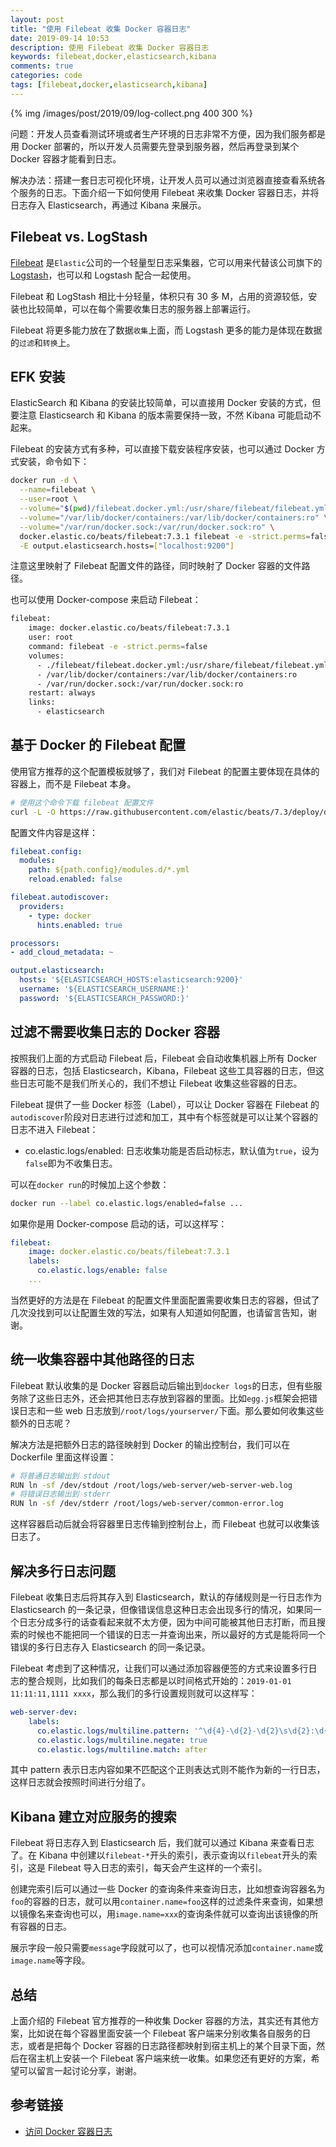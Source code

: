 ```yaml
---
layout: post
title: "使用 Filebeat 收集 Docker 容器日志"
date: 2019-09-14 10:53
description: 使用 Filebeat 收集 Docker 容器日志
keywords: filebeat,docker,elasticsearch,kibana
comments: true
categories: code
tags: [filebeat,docker,elasticsearch,kibana]
---
```


{% img /images/post/2019/09/log-collect.png 400 300 %}

问题：开发人员查看测试环境或者生产环境的日志非常不方便，因为我们服务都是用 Docker 部署的，所以开发人员需要先登录到服务器，然后再登录到某个 Docker 容器才能看到日志。

解决办法：搭建一套日志可视化环境，让开发人员可以通过浏览器直接查看系统各个服务的日志。下面介绍一下如何使用 Filebeat 来收集 Docker 容器日志，并将日志存入 Elasticsearch，再通过 Kibana 来展示。

<!--more-->

## Filebeat vs. LogStash

[Filebeat](https://www.elastic.co/cn/products/beats/filebeat) 是`Elastic`公司的一个轻量型日志采集器，它可以用来代替该公司旗下的 [Logstash](https://www.elastic.co/cn/products/logstash)，也可以和 Logstash 配合一起使用。

Filebeat 和 LogStash 相比十分轻量，体积只有 30 多 M，占用的资源较低，安装也比较简单，可以在每个需要收集日志的服务器上部署运行。

Filebeat 将更多能力放在了数据`收集`上面，而 Logstash 更多的能力是体现在数据的`过滤`和`转换`上。

## EFK 安装

ElasticSearch 和 Kibana 的安装比较简单，可以直接用 Docker 安装的方式，但要注意 Elasticsearch 和 Kibana 的版本需要保持一致，不然 Kibana 可能启动不起来。

Filebeat 的安装方式有多种，可以直接下载安装程序安装，也可以通过 Docker 方式安装，命令如下：

```sh
docker run -d \
  --name=filebeat \
  --user=root \
  --volume="$(pwd)/filebeat.docker.yml:/usr/share/filebeat/filebeat.yml:ro" \
  --volume="/var/lib/docker/containers:/var/lib/docker/containers:ro" \
  --volume="/var/run/docker.sock:/var/run/docker.sock:ro" \
  docker.elastic.co/beats/filebeat:7.3.1 filebeat -e -strict.perms=false \
  -E output.elasticsearch.hosts=["localhost:9200"]
```

注意这里映射了 Filebeat 配置文件的路径，同时映射了 Docker 容器的文件路径。

也可以使用 Docker-compose 来启动 Filebeat：

```sh
filebeat:
    image: docker.elastic.co/beats/filebeat:7.3.1
    user: root
    command: filebeat -e -strict.perms=false
    volumes:
      - ./filebeat/filebeat.docker.yml:/usr/share/filebeat/filebeat.yml:ro
      - /var/lib/docker/containers:/var/lib/docker/containers:ro
      - /var/run/docker.sock:/var/run/docker.sock:ro
    restart: always
    links:
      - elasticsearch
```

## 基于 Docker 的 Filebeat 配置

使用官方推荐的这个配置模板就够了，我们对 Filebeat 的配置主要体现在具体的容器上，而不是 Filebeat 本身。

```sh
# 使用这个命令下载 filebeat 配置文件
curl -L -O https://raw.githubusercontent.com/elastic/beats/7.3/deploy/docker/filebeat.docker.yml
```

配置文件内容是这样：

```yaml
filebeat.config:
  modules:
    path: ${path.config}/modules.d/*.yml
    reload.enabled: false

filebeat.autodiscover:
  providers:
    - type: docker
      hints.enabled: true

processors:
- add_cloud_metadata: ~

output.elasticsearch:
  hosts: '${ELASTICSEARCH_HOSTS:elasticsearch:9200}'
  username: '${ELASTICSEARCH_USERNAME:}'
  password: '${ELASTICSEARCH_PASSWORD:}'
```

## 过滤不需要收集日志的 Docker 容器

按照我们上面的方式启动 Filebeat 后，Filebeat 会自动收集机器上所有 Docker 容器的日志，包括 Elasticsearch，Kibana，Filebeat 这些工具容器的日志，但这些日志可能不是我们所关心的，我们不想让 Filebeat 收集这些容器的日志。

Filebeat 提供了一些 Docker 标签（Label），可以让 Docker 容器在 Filebeat 的`autodiscover`阶段对日志进行过滤和加工，其中有个标签就是可以让某个容器的日志不进入 Filebeat：

* co.elastic.logs/enabled: 日志收集功能是否启动标志，默认值为`true`，设为`false`即为不收集日志。

可以在`docker run`的时候加上这个参数：

```sh
docker run --label co.elastic.logs/enabled=false ...
```

如果你是用 Docker-compose 启动的话，可以这样写：

```yaml
filebeat:
    image: docker.elastic.co/beats/filebeat:7.3.1
    labels:
      co.elastic.logs/enable: false
    ...
```

当然更好的方法是在 Filebeat 的配置文件里面配置需要收集日志的容器，但试了几次没找到可以让配置生效的写法，如果有人知道如何配置，也请留言告知，谢谢。

## 统一收集容器中其他路径的日志

Filebeat 默认收集的是 Docker 容器启动后输出到`docker logs`的日志，但有些服务除了这些日志外，还会把其他日志存放到容器的里面。比如`egg.js`框架会把错误日志和一些 web 日志放到`/root/logs/yourserver/`下面。那么要如何收集这些额外的日志呢？

解决方法是把额外日志的路径映射到 Docker 的输出控制台，我们可以在 Dockerfile 里面这样设置：

```sh
# 将普通日志输出到 stdout
RUN ln -sf /dev/stdout /root/logs/web-server/web-server-web.log
# 将错误日志输出到 stderr
RUN ln -sf /dev/stderr /root/logs/web-server/common-error.log
```

这样容器启动后就会将容器里日志传输到控制台上，而 Filebeat 也就可以收集该日志了。

## 解决多行日志问题

Filebeat 收集日志后将其存入到 Elasticsearch，默认的存储规则是一行日志作为 Elasticsearch 的一条记录，但像错误信息这种日志会出现多行的情况，如果同一个日志分成多行的话查看起来就不太方便，因为中间可能被其他日志打断，而且搜索的时候也不能把同一个错误的日志一并查询出来，所以最好的方式是能将同一个错误的多行日志存入 Elasticsearch 的同一条记录。

Filebeat 考虑到了这种情况，让我们可以通过添加容器便签的方式来设置多行日志的整合规则，比如我们的每条日志都是以时间格式开始的：`2019-01-01 11:11:11,1111 xxxx`，那么我们的多行设置规则就可以这样写：

```yaml
web-server-dev:
    labels:
      co.elastic.logs/multiline.pattern: '^\d{4}-\d{2}-\d{2}\s\d{2}:\d{2}:\d{2},\d{3}\s'
      co.elastic.logs/multiline.negate: true
      co.elastic.logs/multiline.match: after
```

其中 pattern 表示日志内容如果不匹配这个正则表达式则不能作为新的一行日志，这样日志就会按照时间进行分组了。

## Kibana 建立对应服务的搜索

Filebeat 将日志存入到 Elasticsearch 后，我们就可以通过 Kibana 来查看日志了。在 Kibana 中创建以`filebeat-*`开头的索引，表示查询以`filebeat`开头的索引，这是 Filebeat 导入日志的索引，每天会产生这样的一个索引。

创建完索引后可以通过一些 Docker 的查询条件来查询日志，比如想查询容器名为`foo`的容器的日志，就可以用`container.name=foo`这样的过滤条件来查询，如果想以镜像名来查询也可以，用`image.name=xxx`的查询条件就可以查询出该镜像的所有容器的日志。

展示字段一般只需要`message`字段就可以了，也可以视情况添加`container.name`或`image.name`等字段。

## 总结

上面介绍的 Filebeat 官方推荐的一种收集 Docker 容器的方法，其实还有其他方案，比如说在每个容器里面安装一个 Filebeat 客户端来分别收集各自服务的日志，或者是把每个 Docker 容器的日志路径都映射到宿主机上的某个目录下面，然后在宿主机上安装一个 Filebeat 客户端来统一收集。如果您还有更好的方案，希望可以留言一起讨论分享，谢谢。

## 参考链接

* [访问 Docker 容器日志](https://docs.docker.com/config/containers/logging/)
